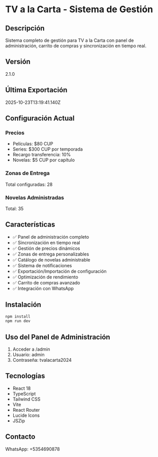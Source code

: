 # TV a la Carta - Sistema de Gestión

## Descripción
Sistema completo de gestión para TV a la Carta con panel de administración, carrito de compras y sincronización en tiempo real.

## Versión
2.1.0

## Última Exportación
2025-10-23T13:19:41.140Z

## Configuración Actual

### Precios
- Películas: $80 CUP
- Series: $300 CUP por temporada
- Recargo transferencia: 10%
- Novelas: $5 CUP por capítulo

### Zonas de Entrega
Total configuradas: 28

### Novelas Administradas
Total: 35

## Características
- ✅ Panel de administración completo
- ✅ Sincronización en tiempo real
- ✅ Gestión de precios dinámicos
- ✅ Zonas de entrega personalizables
- ✅ Catálogo de novelas administrable
- ✅ Sistema de notificaciones
- ✅ Exportación/Importación de configuración
- ✅ Optimización de rendimiento
- ✅ Carrito de compras avanzado
- ✅ Integración con WhatsApp

## Instalación
```bash
npm install
npm run dev
```

## Uso del Panel de Administración
1. Acceder a /admin
2. Usuario: admin
3. Contraseña: tvalacarta2024

## Tecnologías
- React 18
- TypeScript
- Tailwind CSS
- Vite
- React Router
- Lucide Icons
- JSZip

## Contacto
WhatsApp: +5354690878